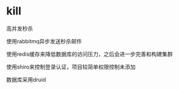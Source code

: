 # kill
高并发秒杀

使用rabbitmq异步发送秒杀邮件

使用redis缓存来降低数据库的访问压力，之后会进一步完善和构建集群

使用shiro来控制登录认证，项目较简单权限控制未添加

数据库采用druid
